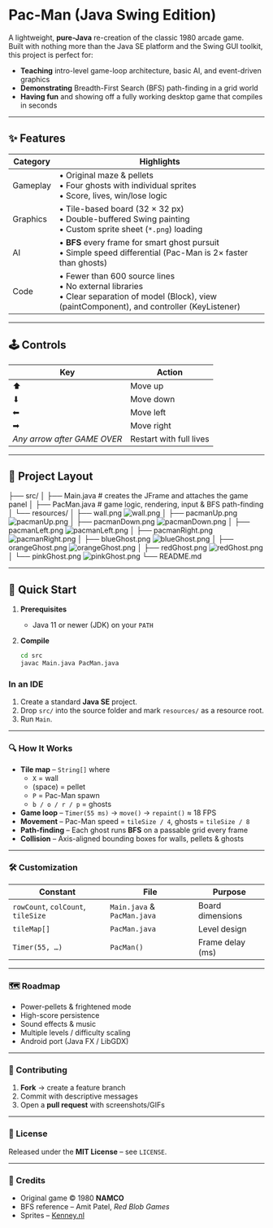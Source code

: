 # Pac-Man (Java Swing Edition)

A lightweight, **pure-Java** re-creation of the classic 1980 arcade game.  
Built with nothing more than the Java SE platform and the Swing GUI toolkit, this project is perfect for:

* **Teaching** intro-level game-loop architecture, basic AI, and event-driven graphics
* **Demonstrating** Breadth-First Search (BFS) path-finding in a grid world
* **Having fun** and showing off a fully working desktop game that compiles in seconds

---

## ✨ Features

| Category | Highlights |
|----------|------------|
| Gameplay | • Original maze & pellets<br/>• Four ghosts with individual sprites<br/>• Score, lives, win/lose logic |
| Graphics | • Tile-based board (32 × 32 px)<br/>• Double-buffered Swing painting<br/>• Custom sprite sheet (`*.png`) loading |
| AI       | • **BFS** every frame for smart ghost pursuit<br/>• Simple speed differential (Pac-Man is 2× faster than ghosts) |
| Code     | • Fewer than 600 source lines<br/>• No external libraries<br/>• Clear separation of model (Block), view (paintComponent), and controller (KeyListener) |

---

## 🕹️ Controls

| Key | Action |
|-----|--------|
| ⬆  | Move up |
| ⬇  | Move down |
| ⬅  | Move left |
| ➡  | Move right |
| *Any arrow after GAME OVER* | Restart with full lives |

---

## 📂 Project Layout
├── src/
│   ├── Main.java        # creates the JFrame and attaches the game panel
│   ├── PacMan.java      # game logic, rendering, input & BFS path-finding
│   └── resources/
│       ├── wall.png  ![wall.png](wall.png)
│       ├── pacmanUp.png ![pacmanUp.png](pacmanUp.png)
│       ├── pacmanDown.png  ![pacmanDown.png](pacmanDown.png)
│       ├── pacmanLeft.png  ![pacmanLeft.png](pacmanLeft.png)
│       ├── pacmanRight.png  ![pacmanRight.png](pacmanRight.png)
│       ├── blueGhost.png  ![blueGhost.png](blueGhost.png)
│       ├── orangeGhost.png  ![orangeGhost.png](orangeGhost.png)
│       ├── redGhost.png  ![redGhost.png](redGhost.png)
│       └── pinkGhost.png  ![pinkGhost.png](pinkGhost.png)
└── README.md


---

## 🚀 Quick Start

1. **Prerequisites**

    * Java 11 or newer (JDK) on your `PATH`

2. **Compile**

   ```bash
   cd src
   javac Main.java PacMan.java

### In an IDE

1. Create a standard **Java SE** project.
2. Drop `src/` into the source folder and mark `resources/` as a resource root.
3. Run `Main`.

---

### 🔍 How It Works

- **Tile map** – `String[]` where
    - `X` = wall
    - (space) = pellet
    - `P` = Pac-Man spawn
    - `b / o / r / p` = ghosts
- **Game loop** – `Timer(55 ms)` → `move()` → `repaint()` ≈ 18 FPS
- **Movement** – Pac-Man speed = `tileSize / 4`, ghosts = `tileSize / 8`
- **Path-finding** – Each ghost runs **BFS** on a passable grid every frame
- **Collision** – Axis-aligned bounding boxes for walls, pellets & ghosts

---

### 🛠️ Customization

| Constant                   | File                         | Purpose            |
|----------------------------|------------------------------|--------------------|
| `rowCount`, `colCount`, `tileSize` | `Main.java` & `PacMan.java` | Board dimensions   |
| `tileMap[]`                | `PacMan.java`                | Level design       |
| `Timer(55, …)`             | `PacMan()`                   | Frame delay (ms)   |

---

### 🗺️ Roadmap

- Power-pellets & frightened mode
- High-score persistence
- Sound effects & music
- Multiple levels / difficulty scaling
- Android port (Java FX / LibGDX)

---

### 🤝 Contributing

1. **Fork** → create a feature branch
2. Commit with descriptive messages
3. Open a **pull request** with screenshots/GIFs

---

### 📜 License

Released under the **MIT License** – see `LICENSE`.

---

### 🙏 Credits

- Original game © 1980 **NAMCO**
- BFS reference – Amit Patel, *Red Blob Games*
- Sprites – [Kenney.nl](https://kenney.nl)
